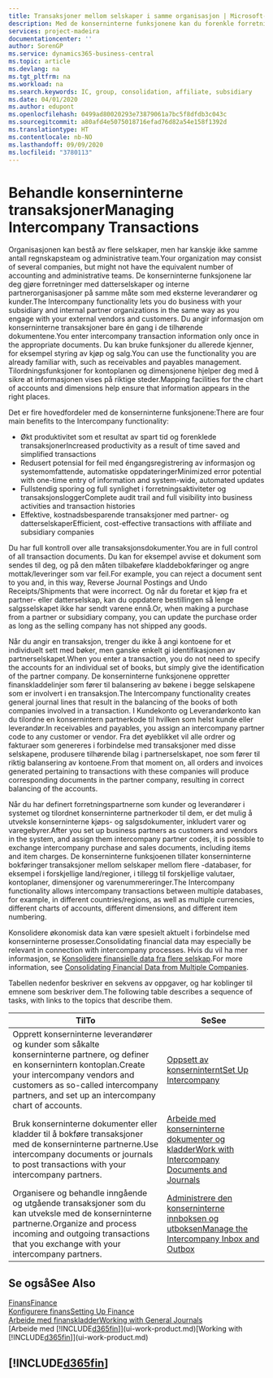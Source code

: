 ```yaml
---
title: Transaksjoner mellom selskaper i samme organisasjon | Microsoft-dokumentasjon
description: Med de konserninterne funksjonene kan du forenkle forretningsprosesser og transaksjoner mellom selskaper i samme organisasjon.
services: project-madeira
documentationcenter: ''
author: SorenGP
ms.service: dynamics365-business-central
ms.topic: article
ms.devlang: na
ms.tgt_pltfrm: na
ms.workload: na
ms.search.keywords: IC, group, consolidation, affiliate, subsidiary
ms.date: 04/01/2020
ms.author: edupont
ms.openlocfilehash: 0499ad80020293e73879061a7bc5f8dfdb3c043c
ms.sourcegitcommit: a80afd4e5075018716efad76d82a54e158f1392d
ms.translationtype: HT
ms.contentlocale: nb-NO
ms.lasthandoff: 09/09/2020
ms.locfileid: "3780113"
---
```

# <a name="managing-intercompany-transactions"></a><span data-ttu-id="12b7d-103">Behandle konserninterne transaksjoner</span><span class="sxs-lookup"><span data-stu-id="12b7d-103">Managing Intercompany Transactions</span></span>
<span data-ttu-id="12b7d-104">Organisasjonen kan bestå av flere selskaper, men har kanskje ikke samme antall regnskapsteam og administrative team.</span><span class="sxs-lookup"><span data-stu-id="12b7d-104">Your organization may consist of several companies, but might not have the equivalent number of accounting and administrative teams.</span></span> <span data-ttu-id="12b7d-105">De konserninterne funksjonene lar deg gjøre forretninger med datterselskaper og interne partnerorganisasjoner på samme måte som med eksterne leverandører og kunder.</span><span class="sxs-lookup"><span data-stu-id="12b7d-105">The Intercompany functionality lets you do business with your subsidiary and internal partner organizations in the same way as you engage with your external vendors and customers.</span></span> <span data-ttu-id="12b7d-106">Du angir informasjon om konserninterne transaksjoner bare én gang i de tilhørende dokumentene.</span><span class="sxs-lookup"><span data-stu-id="12b7d-106">You enter intercompany transaction information only once in the appropriate documents.</span></span> <span data-ttu-id="12b7d-107">Du kan bruke funksjoner du allerede kjenner, for eksempel styring av kjøp og salg.</span><span class="sxs-lookup"><span data-stu-id="12b7d-107">You can use the functionality you are already familiar with, such as receivables and payables management.</span></span> <span data-ttu-id="12b7d-108">Tilordningsfunksjoner for kontoplanen og dimensjonene hjelper deg med å sikre at informasjonen vises på riktige steder.</span><span class="sxs-lookup"><span data-stu-id="12b7d-108">Mapping facilities for the chart of accounts and dimensions help ensure that information appears in the right places.</span></span>  

<span data-ttu-id="12b7d-109">Det er fire hovedfordeler med de konserninterne funksjonene:</span><span class="sxs-lookup"><span data-stu-id="12b7d-109">There are four main benefits to the Intercompany functionality:</span></span>  

- <span data-ttu-id="12b7d-110">Økt produktivitet som et resultat av spart tid og forenklede transaksjoner</span><span class="sxs-lookup"><span data-stu-id="12b7d-110">Increased productivity as a result of time saved and simplified transactions</span></span>  
- <span data-ttu-id="12b7d-111">Redusert potensial for feil med éngangsregistrering av informasjon og systemomfattende, automatiske oppdateringer</span><span class="sxs-lookup"><span data-stu-id="12b7d-111">Minimized error potential with one-time entry of information and system-wide, automated updates</span></span>  
- <span data-ttu-id="12b7d-112">Fullstendig sporing og full synlighet i forretningsaktiviteter og transaksjonslogger</span><span class="sxs-lookup"><span data-stu-id="12b7d-112">Complete audit trail and full visibility into business activities and transaction histories</span></span>  
- <span data-ttu-id="12b7d-113">Effektive, kostnadsbesparende transaksjoner med partner- og datterselskaper</span><span class="sxs-lookup"><span data-stu-id="12b7d-113">Efficient, cost-effective transactions with affiliate and subsidiary companies</span></span>  

<span data-ttu-id="12b7d-114">Du har full kontroll over alle transaksjonsdokumenter.</span><span class="sxs-lookup"><span data-stu-id="12b7d-114">You are in full control of all transaction documents.</span></span> <span data-ttu-id="12b7d-115">Du kan for eksempel avvise et dokument som sendes til deg, og på den måten tilbakeføre kladdebokføringer og angre mottak/leveringer som var feil.</span><span class="sxs-lookup"><span data-stu-id="12b7d-115">For example, you can reject a document sent to you and, in this way, Reverse Journal Postings and Undo Receipts/Shipments that were incorrect.</span></span> <span data-ttu-id="12b7d-116">Og når du foretar et kjøp fra et partner- eller datterselskap, kan du oppdatere bestillingen så lenge salgsselskapet ikke har sendt varene ennå.</span><span class="sxs-lookup"><span data-stu-id="12b7d-116">Or, when making a purchase from a partner or subsidiary company, you can update the purchase order as long as the selling company has not shipped any goods.</span></span>  

<span data-ttu-id="12b7d-117">Når du angir en transaksjon, trenger du ikke å angi kontoene for et individuelt sett med bøker, men ganske enkelt gi identifikasjonen av partnerselskapet.</span><span class="sxs-lookup"><span data-stu-id="12b7d-117">When you enter a transaction, you do not need to specify the accounts for an individual set of books, but simply give the identification of the partner company.</span></span> <span data-ttu-id="12b7d-118">De konserninterne funksjonene oppretter finanskladdelinjer som fører til balansering av bøkene i begge selskapene som er involvert i en transaksjon.</span><span class="sxs-lookup"><span data-stu-id="12b7d-118">The Intercompany functionality creates general journal lines that result in the balancing of the books of both companies involved in a transaction.</span></span> <span data-ttu-id="12b7d-119">I Kundekonto og Leverandørkonto kan du tilordne en konsernintern partnerkode til hvilken som helst kunde eller leverandør.</span><span class="sxs-lookup"><span data-stu-id="12b7d-119">In receivables and payables, you assign an intercompany partner code to any customer or vendor.</span></span> <span data-ttu-id="12b7d-120">Fra det øyeblikket vil alle ordrer og fakturaer som genereres i forbindelse med transaksjoner med disse selskapene, produsere tilhørende bilag i partnerselskapet, noe som fører til riktig balansering av kontoene.</span><span class="sxs-lookup"><span data-stu-id="12b7d-120">From that moment on, all orders and invoices generated pertaining to transactions with these companies will produce corresponding documents in the partner company, resulting in correct balancing of the accounts.</span></span>  

 <span data-ttu-id="12b7d-121">Når du har definert forretningspartnerne som kunder og leverandører i systemet og tilordnet konserninterne partnerkoder til dem, er det mulig å utveksle konserninterne kjøps- og salgsdokumenter, inkludert varer og varegebyrer.</span><span class="sxs-lookup"><span data-stu-id="12b7d-121">After you set up business partners as customers and vendors in the system, and assign them intercompany partner codes, it is possible to exchange intercompany purchase and sales documents, including items and item charges.</span></span> <span data-ttu-id="12b7d-122">De konserninterne funksjoenen tillater konserninterne bokføringer transaksjoner mellom selskaper mellom flere -databaser, for eksempel i forskjellige land/regioner, i tillegg til forskjellige valutaer, kontoplaner, dimensjoner og varenummereringer.</span><span class="sxs-lookup"><span data-stu-id="12b7d-122">The Intercompany functionality allows intercompany transactions between multiple databases, for example, in different countries/regions, as well as multiple currencies, different charts of accounts, different dimensions, and different item numbering.</span></span>  

<span data-ttu-id="12b7d-123">Konsolidere økonomisk data kan være spesielt aktuelt i forbindelse med konserninterne prosesser.</span><span class="sxs-lookup"><span data-stu-id="12b7d-123">Consolidating financial data may especially be relevant in connection with intercompany processes.</span></span> <span data-ttu-id="12b7d-124">Hvis du vil ha mer informasjon, se [Konsolidere finansielle data fra flere selskap](finance-consolidated-company-reporting.md).</span><span class="sxs-lookup"><span data-stu-id="12b7d-124">For more information, see [Consolidating Financial Data from Multiple Companies](finance-consolidated-company-reporting.md).</span></span>

<span data-ttu-id="12b7d-125">Tabellen nedenfor beskriver en sekvens av oppgaver, og har koblinger til emnene som beskriver dem.</span><span class="sxs-lookup"><span data-stu-id="12b7d-125">The following table describes a sequence of tasks, with links to the topics that describe them.</span></span>

 |<span data-ttu-id="12b7d-126">Til</span><span class="sxs-lookup"><span data-stu-id="12b7d-126">To</span></span> |<span data-ttu-id="12b7d-127">Se</span><span class="sxs-lookup"><span data-stu-id="12b7d-127">See</span></span>|
 |---|---|
 |<span data-ttu-id="12b7d-128">Opprett konserninterne leverandører og kunder som såkalte konserninterne partnere, og definer en konsernintern kontoplan.</span><span class="sxs-lookup"><span data-stu-id="12b7d-128">Create your intercompany vendors and customers as so-called intercompany partners, and set up an intercompany chart of accounts.</span></span>|[<span data-ttu-id="12b7d-129">Oppsett av konserninternt</span><span class="sxs-lookup"><span data-stu-id="12b7d-129">Set Up Intercompany</span></span>](intercompany-how-setup.md)|
 |<span data-ttu-id="12b7d-130">Bruk konserninterne dokumenter eller kladder til å bokføre transaksjoner med de konserninterne partnerne.</span><span class="sxs-lookup"><span data-stu-id="12b7d-130">Use intercompany documents or journals to post transactions with your intercompany partners.</span></span>|[<span data-ttu-id="12b7d-131">Arbeide med konserninterne dokumenter og kladder</span><span class="sxs-lookup"><span data-stu-id="12b7d-131">Work with Intercompany Documents and Journals</span></span>](intercompany-how-work-documents-journals.md)|
 |<span data-ttu-id="12b7d-132">Organisere og behandle inngående og utgående transaksjoner som du kan utveksle med de konserninterne partnerne.</span><span class="sxs-lookup"><span data-stu-id="12b7d-132">Organize and process incoming and outgoing transactions that you exchange with your intercompany partners.</span></span>|[<span data-ttu-id="12b7d-133">Administrere den konserninterne innboksen og utboksen</span><span class="sxs-lookup"><span data-stu-id="12b7d-133">Manage the Intercompany Inbox and Outbox</span></span>](intercompany-how-manage-intercompany-inbox.md)|

## <a name="see-also"></a><span data-ttu-id="12b7d-134">Se også</span><span class="sxs-lookup"><span data-stu-id="12b7d-134">See Also</span></span>
[<span data-ttu-id="12b7d-135">Finans</span><span class="sxs-lookup"><span data-stu-id="12b7d-135">Finance</span></span>](finance.md)  
[<span data-ttu-id="12b7d-136">Konfigurere finans</span><span class="sxs-lookup"><span data-stu-id="12b7d-136">Setting Up Finance</span></span>](finance-setup-finance.md)  
[<span data-ttu-id="12b7d-137">Arbeide med finanskladder</span><span class="sxs-lookup"><span data-stu-id="12b7d-137">Working with General Journals</span></span>](ui-work-general-journals.md)  
<span data-ttu-id="12b7d-138">[Arbeide med [!INCLUDE[d365fin](includes/d365fin_md.md)]](ui-work-product.md)</span><span class="sxs-lookup"><span data-stu-id="12b7d-138">[Working with [!INCLUDE[d365fin](includes/d365fin_md.md)]](ui-work-product.md)</span></span>

## [!INCLUDE[d365fin](includes/free_trial_md.md)]  
